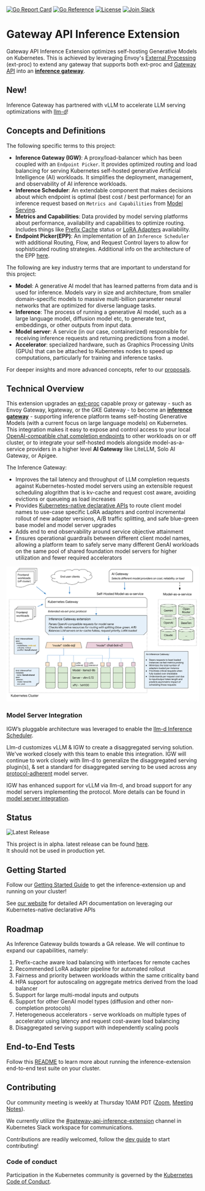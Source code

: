 [![Go Report Card](https://goreportcard.com/badge/sigs.k8s.io/gateway-api-inference-extension)](https://goreportcard.com/report/sigs.k8s.io/gateway-api-inference-extension)
[![Go Reference](https://pkg.go.dev/badge/sigs.k8s.io/gateway-api-inference-extension.svg)](https://pkg.go.dev/sigs.k8s.io/gateway-api-inference-extension)
[![License](https://img.shields.io/github/license/kubernetes-sigs/gateway-api-inference-extension)](/LICENSE)
[![Join Slack](https://img.shields.io/badge/Join_Slack-blue?logo=slack)](https://kubernetes.slack.com/archives/C08E3RZMT2P)

# Gateway API Inference Extension

Gateway API Inference Extension optimizes self-hosting Generative Models on Kubernetes.
This is achieved by leveraging Envoy's [External Processing] (ext-proc) to extend any gateway that supports both ext-proc and [Gateway API] into an **[inference gateway]**. 

[Inference Gateway]:#concepts-and-definitions

## New!
Inference Gateway has partnered with vLLM to accelerate LLM serving optimizations with [llm-d](https://llm-d.ai/blog/llm-d-announce)!

## Concepts and Definitions

The following specific terms to this project:

- **Inference Gateway (IGW)**: A proxy/load-balancer which has been coupled with an
  `Endpoint Picker`. It provides optimized routing and load balancing for
  serving Kubernetes self-hosted generative Artificial Intelligence (AI)
  workloads. It simplifies the deployment, management, and observability of AI
  inference workloads.
- **Inference Scheduler**: An extendable component that makes decisions about which endpoint is optimal (best cost /
  best performance) for an inference request based on `Metrics and Capabilities`
  from [Model Serving](/docs/proposals/003-model-server-protocol/README.md).
- **Metrics and Capabilities**: Data provided by model serving platforms about
  performance, availability and capabilities to optimize routing. Includes
  things like [Prefix Cache] status or [LoRA Adapters] availability.
- **Endpoint Picker(EPP)**: An implementation of an `Inference Scheduler` with additional Routing, Flow, and Request Control layers to allow for sophisticated routing strategies. Additional info on the architecture of the EPP [here](https://github.com/kubernetes-sigs/gateway-api-inference-extension/tree/main/docs/proposals/0683-epp-architecture-proposal).
  

The following are key industry terms that are important to understand for
this project:

- **Model**: A generative AI model that has learned patterns from data and is
  used for inference. Models vary in size and architecture, from smaller
  domain-specific models to massive multi-billion parameter neural networks that
  are optimized for diverse language tasks.
- **Inference**: The process of running a generative AI model, such as a large
  language model, diffusion model etc, to generate text, embeddings, or other
  outputs from input data.
- **Model server**: A service (in our case, containerized) responsible for
  receiving inference requests and returning predictions from a model.
- **Accelerator**: specialized hardware, such as Graphics Processing Units
  (GPUs) that can be attached to Kubernetes nodes to speed up computations,
  particularly for training and inference tasks.


For deeper insights and more advanced concepts, refer to our [proposals](/docs/proposals).

[Inference]:https://www.digitalocean.com/community/tutorials/llm-inference-optimization
[Gateway API]:https://github.com/kubernetes-sigs/gateway-api
[Prefix Cache]:https://docs.vllm.ai/en/stable/design/v1/prefix_caching.html
[LoRA Adapters]:https://docs.vllm.ai/en/stable/features/lora.html
[External Processing]:https://www.envoyproxy.io/docs/envoy/latest/configuration/http/http_filters/ext_proc_filter



## Technical Overview

This extension upgrades an [ext-proc](https://www.envoyproxy.io/docs/envoy/latest/configuration/http/http_filters/ext_proc_filter) capable proxy or gateway - such as Envoy Gateway, kgateway, or the GKE Gateway - to become an **[inference gateway]** - supporting inference platform teams self-hosting Generative Models (with a current focus on large language models) on Kubernetes. This integration makes it easy to expose and control access to your local [OpenAI-compatible chat completion endpoints](https://platform.openai.com/docs/api-reference/chat) to other workloads on or off cluster, or to integrate your self-hosted models alongside model-as-a-service providers in a higher level **AI Gateway** like LiteLLM, Solo AI Gateway, or Apigee.

The Inference Gateway:

* Improves the tail latency and throughput of LLM completion requests against Kubernetes-hosted model servers using an extensible request scheduling alogrithm that is kv-cache and request cost aware, avoiding evictions or queueing as load increases
* Provides [Kubernetes-native declarative APIs](https://gateway-api-inference-extension.sigs.k8s.io/concepts/api-overview/) to route client model names to use-case specific LoRA adapters and control incremental rollout of new adapter versions, A/B traffic splitting, and safe blue-green base model and model server upgrades
* Adds end to end observability around service objective attainment
* Ensures operational guardrails between different client model names, allowing a platform team to safely serve many different GenAI workloads on the same pool of shared foundation model servers for higher utilization and fewer required accelerators

![Architecture Diagram](./docs/inference-gateway-architecture.svg)

### Model Server Integration

IGW’s pluggable architecture was leveraged to enable the [llm-d Inference Scheduler](https://github.com/llm-d/llm-d-inference-scheduler).  

Llm-d customizes vLLM & IGW to create a disaggregated serving solution. We've worked closely with this team to enable this integration. IGW will continue to work closely with llm-d to generalize the disaggregated serving plugin(s), & set a standard for disaggregated serving to be used across any [protocol-adherent](https://github.com/kubernetes-sigs/gateway-api-inference-extension/tree/main/docs/proposals/003-model-server-protocol) model server. 

IGW has enhanced support for vLLM via llm-d, and broad support for any model servers implementing the protocol. More details can be found in [model server integration](https://gateway-api-inference-extension.sigs.k8s.io/implementations/model-servers/).

## Status

![Latest Release](https://img.shields.io/github/v/release/kubernetes-sigs/gateway-api-inference-extension?)

This project is in alpha. latest release can be found [here](https://github.com/kubernetes-sigs/gateway-api-inference-extension/releases/latest).  
It should not be used in production yet.

## Getting Started

Follow our [Getting Started Guide](https://gateway-api-inference-extension.sigs.k8s.io/guides/) to get the inference-extension up and running on your cluster!

See [our website](https://gateway-api-inference-extension.sigs.k8s.io/) for detailed API documentation on leveraging our Kubernetes-native declarative APIs

## Roadmap

As Inference Gateway builds towards a GA release. We will continue to expand our capabilities, namely:

1. Prefix-cache aware load balancing with interfaces for remote caches
1. Recommended LoRA adapter pipeline for automated rollout
1. Fairness and priority between workloads within the same criticality band
1. HPA support for autoscaling on aggregate metrics derived from the load balancer
1. Support for large multi-modal inputs and outputs
1. Support for other GenAI model types (diffusion and other non-completion protocols)
1. Heterogeneous accelerators - serve workloads on multiple types of accelerator using latency and request cost-aware load balancing
1. Disaggregated serving support with independently scaling pools

## End-to-End Tests

Follow this [README](./test/e2e/epp/README.md) to learn more about running the inference-extension end-to-end test suite on your cluster.

## Contributing

Our community meeting is weekly at Thursday 10AM PDT ([Zoom](https://zoom.us/j/9955436256?pwd=Z2FQWU1jeDZkVC9RRTN4TlZyZTBHZz09), [Meeting Notes](https://www.google.com/url?q=https://docs.google.com/document/d/1frfPE5L1sI3737rdQV04IcDGeOcGJj2ItjMg6z2SRH0/edit?usp%3Dsharing&sa=D&source=calendar&usd=2&usg=AOvVaw1pUVy7UN_2PMj8qJJcFm1U)).

We currently utilize the [#gateway-api-inference-extension](https://kubernetes.slack.com/?redir=%2Fmessages%2Fgateway-api-inference-extension) channel in Kubernetes Slack workspace for communications.

Contributions are readily welcomed, follow the [dev guide](./docs/dev.md) to start contributing!

### Code of conduct

Participation in the Kubernetes community is governed by the [Kubernetes Code of Conduct](code-of-conduct.md).
